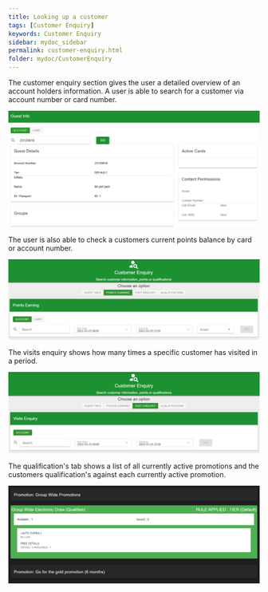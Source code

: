 ```yaml
---
title: Looking up a customer
tags: [Customer Enquiry]
keywords: Customer Enquiry
sidebar: mydoc_sidebar
permalink: customer-enquiry.html
folder: mydoc/CustomerEnquiry
---
```



The customer enquiry section gives the user a detailed overview of an account holders information. A user is able to search for a customer via account number or card number.

<img src="./img/CustomerEnquiry/CustomerEnquiry.png" alt="">

The user is also able to check a customers current points balance by card or account number.

<img src="./img/CustomerEnquiry/PointsEarned.png" alt="">

The visits enquiry shows how many times a specific customer has visited in a period.

<img src="./img/CustomerEnquiry/VisitsEnquiry.png" alt="">

The qualification's tab shows a list of all currently active promotions and the customers qualification's against each currently active promotion.

<img src="./img/CustomerEnquiry/Qualifications.png" alt="">